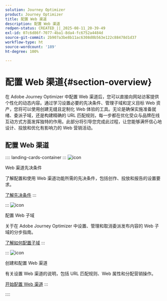 ```yaml
---
solution: Journey Optimizer
product: Journey Optimizer
title: 配置 Web 渠道
description: 配置 Web 渠道
redpen-status: CREATED_||_2025-08-11_20-39-49
exl-id: 07c6d86f-7077-4ba1-8da4-fc6752a4484d
source-git-commit: 2b907a3be8b11ac6308d0b563e122c88478d1d37
workflow-type: ht
source-wordcount: '189'
ht-degree: 100%

---
```


# 配置 Web 渠道{#section-overview}

在 Adobe Journey Optimizer 中配置 Web 渠道后，您可以直接向网站访客提供个性化的动态内容。通过学习设置必要的先决条件、管理子域和定义目标 Web 资产，您将可以使用创建无缝且定制化 Web 体验的工具。无论是确保实施准备就绪、委派子域，还是构建精确的 URL 匹配规则，每一步都在优化受众与品牌在线互动方式方面发挥独特的作用。此部分将引导您完成此过程，让您能够满怀信心地设计、投放和优化有影响力的 Web 营销活动。

## 配置 Web 渠道

:::: landing-cards-container
:::
![icon](https://cdn.experienceleague.adobe.com/icons/book.svg?lang=zh-Hans)

Web 渠道先决条件

了解配置和使用 Web 渠道功能所需的先决条件，包括创作、投放和报告的设置要求。

[了解先决条件](../using/web/web-prerequisites.md)
:::

:::
![icon](https://cdn.experienceleague.adobe.com/icons/gear.svg)

配置 Web 子域

关于在 Adobe Journey Optimizer 中设置、管理和取消委派发布内容的 Web 子域的分步指南。

[了解如何配置子域](../using/web/web-delegated-subdomains.md)
:::

:::
![icon](https://cdn.experienceleague.adobe.com/icons/circle-play.svg)

创建和配置 Web 渠道

有关设置 Web 渠道的说明，包括 URL 匹配规则、Web 属性和分配营销操作。

[开始配置 Web 渠道](../using/web/web-configuration.md)
:::

::::
